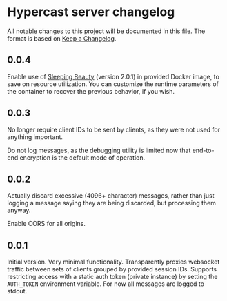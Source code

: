 # Hypercast server changelog

All notable changes to this project will be documented in this file.
The format is based on [Keep a Changelog].

[keep a changelog]: https://keepachangelog.com/en/1.0.0/

## 0.0.4

Enable use of [Sleeping
Beauty](https://github.com/radian-software/sleeping-beauty) (version
2.0.1) in provided Docker image, to save on resource utilization. You
can customize the runtime parameters of the container to recover the
previous behavior, if you wish.

## 0.0.3

No longer require client IDs to be sent by clients, as they were not
used for anything important.

Do not log messages, as the debugging utility is limited now that
end-to-end encryption is the default mode of operation.

## 0.0.2

Actually discard excessive (4096+ character) messages, rather than
just logging a message saying they are being discarded, but processing
them anyway.

Enable CORS for all origins.

## 0.0.1

Initial version. Very minimal functionality. Transparently proxies
websocket traffic between sets of clients grouped by provided session
IDs. Supports restricting access with a static auth token (private
instance) by setting the `AUTH_TOKEN` environment variable. For now
all messages are logged to stdout.
